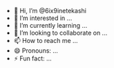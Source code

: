 - 👋 Hi, I’m @6ix9inetekashi
- 👀 I’m interested in ...
- 🌱 I’m currently learning ...
- 💞️ I’m looking to collaborate on ...
- 📫 How to reach me ...
- 😄 Pronouns: ...
- ⚡ Fun fact: ...

<!---
6ix9inetekashi/6ix9inetekashi is a ✨ special ✨ repository because its `README.md` (this file) appears on your GitHub profile.
You can click the Preview link to take a look at your changes.
--->
